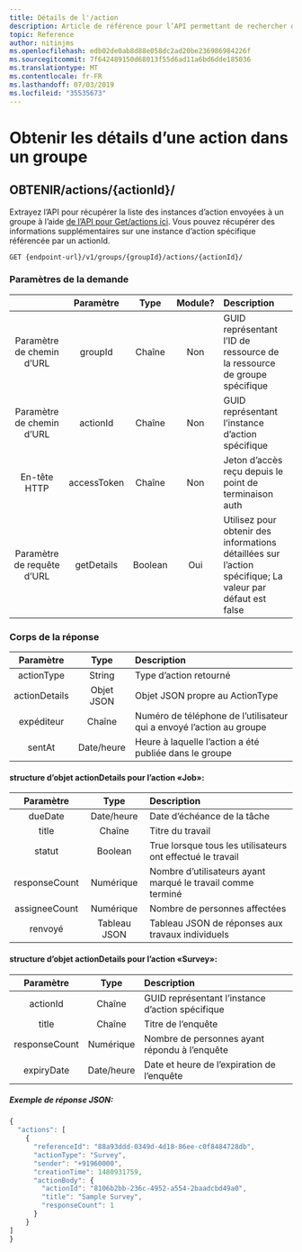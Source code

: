 ```yaml
---
title: Détails de l'/action
description: Article de référence pour l’API permettant de rechercher des détails sur les actions Kaizala
topic: Reference
author: nitinjms
ms.openlocfilehash: edb02de0ab8d88e058dc2ad20be236986984226f
ms.sourcegitcommit: 7f642489150d68013f55d6ad11a6bd6dde185036
ms.translationtype: MT
ms.contentlocale: fr-FR
ms.lasthandoff: 07/03/2019
ms.locfileid: "35535673"
---
```

# <a name="get-details-for-an-action-in-a-group"></a>Obtenir les détails d’une action dans un groupe
## <a name="get-actionsactionid"></a>OBTENIR/actions/{actionId}/

Extrayez l’API pour récupérer la liste des instances d’action envoyées à un groupe à l’aide [de l’API pour Get/actions ici](actions_get.md). Vous pouvez récupérer des informations supplémentaires sur une instance d’action spécifique référencée par un actionId.

    GET {endpoint-url}/v1/groups/{groupId}/actions/{actionId}/

### <a name="request-parameters"></a>Paramètres de la demande

|  | Paramètre | Type | Module? | Description |
| :---: | :---: | :---: | :---: | :--- |
| Paramètre de chemin d’URL | groupId | Chaîne | Non | GUID représentant l’ID de ressource de la ressource de groupe spécifique |
| Paramètre de chemin d’URL | actionId | Chaîne | Non | GUID représentant l’instance d’action spécifique |
| En-tête HTTP | accessToken | Chaîne | Non | Jeton d’accès reçu depuis le point de terminaison auth |
| Paramètre de requête d’URL | getDetails | Boolean | Oui | Utilisez pour obtenir des informations détaillées sur l’action spécifique; La valeur par défaut est false |

### <a name="response-body"></a>Corps de la réponse

| Paramètre | Type | Description |
| :---: | :---: | :--- |
| actionType | String | Type d’action retourné |
| actionDetails | Objet JSON | Objet JSON propre au ActionType |
| expéditeur | Chaîne | Numéro de téléphone de l’utilisateur qui a envoyé l’action au groupe |
| sentAt | Date/heure | Heure à laquelle l’action a été publiée dans le groupe |

####  <a name="actiondetails-object-structure-for-the-action-job"></a>structure d’objet actionDetails pour l’action «Job»:

| Paramètre | Type | Description |
| :---: | :---: | :--- |
| dueDate | Date/heure | Date d’échéance de la tâche |
| title | Chaîne | Titre du travail |
| statut | Boolean | True lorsque tous les utilisateurs ont effectué le travail |
| responseCount | Numérique | Nombre d’utilisateurs ayant marqué le travail comme terminé |
| assigneeCount | Numérique | Nombre de personnes affectées |
| renvoyé | Tableau JSON | Tableau JSON de réponses aux travaux individuels |

####  <a name="actiondetails-object-structure-for-the-action-survey"></a>structure d’objet actionDetails pour l’action «Survey»:

| Paramètre | Type | Description |
| :---: | :---: | :--- |
| actionId | Chaîne | GUID représentant l’instance d’action spécifique |
| title | Chaîne | Titre de l’enquête |
| responseCount | Numérique | Nombre de personnes ayant répondu à l’enquête |
| expiryDate | Date/heure | Date et heure de l’expiration de l’enquête |

##### <a name="sample-json-response"></a>Exemple de réponse JSON:

```javascript
{
  "actions": [
    {
      "referenceId": "88a93ddd-0349d-4d18-86ee-c0f8484728db",
      "actionType": "Survey",
      "sender": "+91960000",
      "creationTime": 1480931759,
      "actionBody": {
        "actionId": "8106b2bb-236c-4952-a554-2baadcbd49a0",
        "title": "Sample Survey",
        "responseCount": 1
      }
    }
]
}
```
